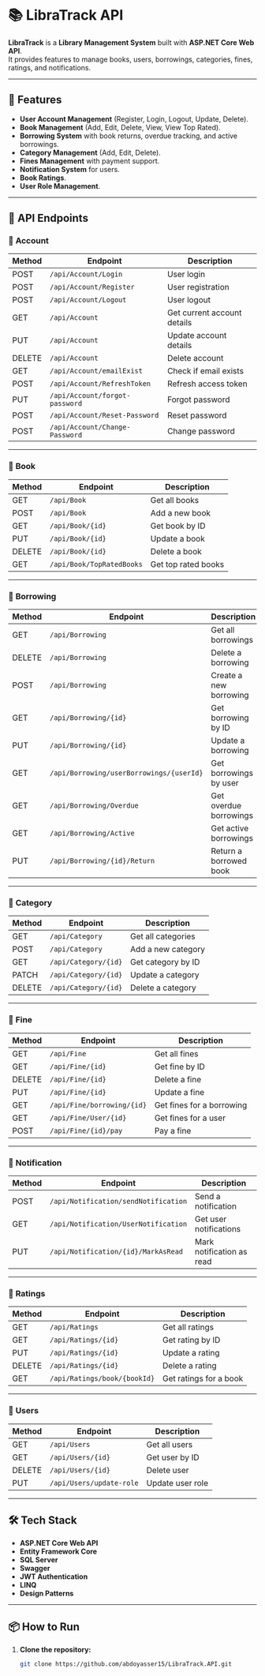 # 📚 LibraTrack API

**LibraTrack** is a **Library Management System** built with **ASP.NET Core Web API**.  
It provides features to manage books, users, borrowings, categories, fines, ratings, and notifications.

---

## 🚀 Features
- **User Account Management** (Register, Login, Logout, Update, Delete).
- **Book Management** (Add, Edit, Delete, View, View Top Rated).
- **Borrowing System** with book returns, overdue tracking, and active borrowings.
- **Category Management** (Add, Edit, Delete).
- **Fines Management** with payment support.
- **Notification System** for users.
- **Book Ratings**.
- **User Role Management**.

---

## 📂 API Endpoints

### 🔹 **Account**
| Method | Endpoint | Description |
|--------|----------|-------------|
| POST   | `/api/Account/Login` | User login |
| POST   | `/api/Account/Register` | User registration |
| POST   | `/api/Account/Logout` | User logout |
| GET    | `/api/Account` | Get current account details |
| PUT    | `/api/Account` | Update account details |
| DELETE | `/api/Account` | Delete account |
| GET    | `/api/Account/emailExist` | Check if email exists |
| POST   | `/api/Account/RefreshToken` | Refresh access token |
| PUT    | `/api/Account/forgot-password` | Forgot password |
| POST   | `/api/Account/Reset-Password` | Reset password |
| POST   | `/api/Account/Change-Password` | Change password |

---

### 🔹 **Book**
| Method | Endpoint | Description |
|--------|----------|-------------|
| GET    | `/api/Book` | Get all books |
| POST   | `/api/Book` | Add a new book |
| GET    | `/api/Book/{id}` | Get book by ID |
| PUT    | `/api/Book/{id}` | Update a book |
| DELETE | `/api/Book/{id}` | Delete a book |
| GET    | `/api/Book/TopRatedBooks` | Get top rated books |

---

### 🔹 **Borrowing**
| Method | Endpoint | Description |
|--------|----------|-------------|
| GET    | `/api/Borrowing` | Get all borrowings |
| DELETE | `/api/Borrowing` | Delete a borrowing |
| POST   | `/api/Borrowing` | Create a new borrowing |
| GET    | `/api/Borrowing/{id}` | Get borrowing by ID |
| PUT    | `/api/Borrowing/{id}` | Update a borrowing |
| GET    | `/api/Borrowing/userBorrowings/{userId}` | Get borrowings by user |
| GET    | `/api/Borrowing/Overdue` | Get overdue borrowings |
| GET    | `/api/Borrowing/Active` | Get active borrowings |
| PUT    | `/api/Borrowing/{id}/Return` | Return a borrowed book |

---

### 🔹 **Category**
| Method | Endpoint | Description |
|--------|----------|-------------|
| GET    | `/api/Category` | Get all categories |
| POST   | `/api/Category` | Add a new category |
| GET    | `/api/Category/{id}` | Get category by ID |
| PATCH  | `/api/Category/{id}` | Update a category |
| DELETE | `/api/Category/{id}` | Delete a category |

---

### 🔹 **Fine**
| Method | Endpoint | Description |
|--------|----------|-------------|
| GET    | `/api/Fine` | Get all fines |
| GET    | `/api/Fine/{id}` | Get fine by ID |
| DELETE | `/api/Fine/{id}` | Delete a fine |
| PUT    | `/api/Fine/{id}` | Update a fine |
| GET    | `/api/Fine/borrowing/{id}` | Get fines for a borrowing |
| GET    | `/api/Fine/User/{id}` | Get fines for a user |
| POST   | `/api/Fine/{id}/pay` | Pay a fine |

---

### 🔹 **Notification**
| Method | Endpoint | Description |
|--------|----------|-------------|
| POST   | `/api/Notification/sendNotification` | Send a notification |
| GET    | `/api/Notification/UserNotification` | Get user notifications |
| PUT    | `/api/Notification/{id}/MarkAsRead` | Mark notification as read |

---

### 🔹 **Ratings**
| Method | Endpoint | Description |
|--------|----------|-------------|
| GET    | `/api/Ratings` | Get all ratings |
| GET    | `/api/Ratings/{id}` | Get rating by ID |
| PUT    | `/api/Ratings/{id}` | Update a rating |
| DELETE | `/api/Ratings/{id}` | Delete a rating |
| GET    | `/api/Ratings/book/{bookId}` | Get ratings for a book |

---

### 🔹 **Users**
| Method | Endpoint | Description |
|--------|----------|-------------|
| GET    | `/api/Users` | Get all users |
| GET    | `/api/Users/{id}` | Get user by ID |
| DELETE | `/api/Users/{id}` | Delete user |
| PUT    | `/api/Users/update-role` | Update user role |

---

## 🛠️ Tech Stack
- **ASP.NET Core Web API**
- **Entity Framework Core**
- **SQL Server**
- **Swagger**
- **JWT Authentication**
- **LINQ**
- **Design Patterns**

---

## 📦 How to Run
1. **Clone the repository:**
   ```bash
   git clone https://github.com/abdoyasser15/LibraTrack.API.git
